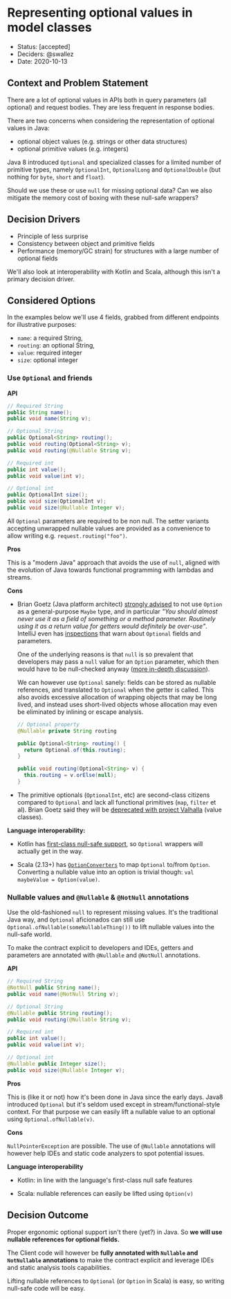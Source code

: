 # Representing optional values in model classes

* Status: [accepted]
* Deciders: @swallez
* Date: 2020-10-13

## Context and Problem Statement

There are a lot of optional values in APIs both in query parameters (all optional) and request bodies. They are less frequent in response bodies.

There are two concerns when considering the representation of optional values in Java:
- optional object values (e.g. strings or other data structures)
- optional primitive values (e.g. integers)

Java 8 introduced `Optional` and specialized classes for a limited number of primitive types, namely `OptionalInt`, `OptionalLong` and `OptionalDouble` (but nothing for `byte`, `short` and `float`).

Should we use these or use `null` for missing optional data? Can we also mitigate the memory cost of boxing with these null-safe wrappers?

## Decision Drivers <!-- optional -->

* Principle of less surprise
* Consistency between object and primitive fields
* Performance (memory/GC strain) for structures with a large number of optional fields

We'll also look at interoperability with Kotlin and Scala, although this isn't a primary decision driver.

## Considered Options

In the examples below we'll use 4 fields, grabbed from different endpoints for illustrative purposes:
* `name`: a required String,
* `routing`: an optional String,
* `value`: required integer
* `size`: optional integer

### Use `Optional` and friends

**API**

```java
// Required String
public String name();
public void name(String v);

// Optional String
public Optional<String> routing();
public void routing(Optional<String> v);
public void routing(@Nullable String v);

// Required int
public int value();
public void value(int v);

// Optional int
public OptionalInt size();
public void size(OptionalInt v);
public void size(@Nullable Integer v);
```

All `Optional` parameters are required to be non null. The setter variants accepting unwrapped nullable values are provided as a convenience to allow writing e.g. `request.routing("foo")`.

**Pros**

This is a "modern Java" approach that avoids the use of `null`, aligned with the evolution of Java towards functional programming with lambdas and streams.

**Cons**

* Brian Goetz (Java platform architect) [strongly advised](https://stackoverflow.com/a/26328555/12495925) to not use `Option` as a general-purpose `Maybe` type, and in particular _"You should almost never use it as a field of something or a method parameter. Routinely using it as a return value for getters would definitely be over-use"_. IntelliJ even has [inspections](https://www.jetbrains.com/help/idea/list-of-java-inspections.html#abstraction-issues) that warn about `Optional` fields and parameters.

    One of the underlying reasons is that `null` is so prevalent that developers may pass a `null` value for an `Option` parameter, which then would have to be null-checked anyway ([more in-depth discussion](https://www.baeldung.com/java-optional#misuages)).
      
    We can however use `Optional` sanely: fields can be stored as nullable references, and translated to `Optional` when the getter is called. This also avoids excessive allocation of wrapping objects that may be long lived, and instead uses short-lived objects whose allocation may even be eliminated by inlining or escape analysis.
    
    ```java
    // Optional property
    @Nullable private String routing
  
    public Optional<String> routing() {
      return Optional.of(this.routing);
    }
  
    public void routing(Optional<String> v) {
      this.routing = v.orElse(null);
    }  
    ```

* The primitive optionals (`OptionalInt`, etc) are second-class citizens compared to `Optional` and lack all functional primitives (`map`, `filter` et al). Brian Goetz said they will be [deprecated with project Valhalla](https://twitter.com/BrianGoetz/status/1317918097387507713) (value classes).

**Language interoperability:**

* Kotlin has [first-class null-safe support](https://kotlinlang.org/docs/reference/null-safety.html), so `Optional` wrappers will actually get in the way.

* Scala (2.13+) has [`OptionConverters`](https://www.scala-lang.org/api/current/scala/jdk/OptionConverters$.html) to map `Optional` to/from `Option`. Converting a nullable value into an option is trivial though: `val maybeValue = Option(value)`.



### Nullable values and `@Nullable` & `@NotNull` annotations

Use the old-fashioned `null` to represent missing values. It's the traditional Java way, and `Optional` aficionados can still use `Optional.ofNullable(someNullableThing())` to lift nullable values into the null-safe world.

To make the contract explicit to developers and IDEs, getters and parameters are annotated with `@Nullable` and `@NotNull` annotations.

**API**

```java
// Required String
@NotNull public String name();
public void name(@NotNull String v);

// Optional String
@Nullable public String routing();
public void routing(@Nullable String v);

// Required int
public int value();
public void value(int v);

// Optional int
@Nullable public Integer size();
public void size(@Nullable Integer v);
```

**Pros**

This is (like it or not) how it's been done in Java since the early days. Java8 introduced `Optional` but it's seldom used except in stream/functional-style context. For that purpose we can easily lift a nullable value to an optional using `Optional.ofNullable(v)`.

**Cons**

`NullPointerException` are possible. The use of `@Nullable` annotations will however help IDEs and static code analyzers to spot potential issues.

**Language interoperability**

* Kotlin: in line with the language's first-class null safe features

* Scala: nullable references can easily be lifted using `Option(v)` 

## Decision Outcome

Proper ergonomic optional support isn't there (yet?) in Java. So **we will use nullable references for optional fields.**

The Client code will however be **fully annotated with `Nullable` and `NotNullable` annotations** to make the contract explicit and leverage IDEs and static analysis tools capabilities.

Lifting nullable references to `Optional` (or `Option` in Scala) is easy, so writing null-safe code will be easy. 
